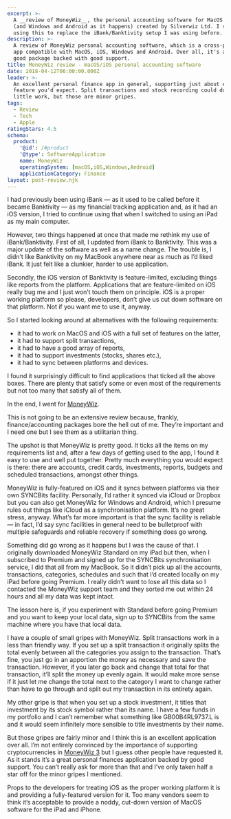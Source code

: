 ```yaml
---
excerpt: >-
  A __review of MoneyWiz__, the personal accounting software for MacOS and iOS
  (and Windows and Android as it happens) created by Silverwiz Ltd. I started
  using this to replace the iBank/Banktivity setup I was using before.
description: >-
  A review of MoneyWiz personal accounting software, which is a cross-platform
  app compatible with MacOS, iOS, Windows and Android. Over all, it's a pretty
  good package backed with good support.
title: MoneyWiz review - macOS/iOS personal accounting software
date: 2018-04-12T06:00:00.000Z
leader: >-
  An excellent personal finance app in general, supporting just about every
  feature you'd expect. Split transactions and stock recording could do with a
  little work, but those are minor gripes.
tags:
  - Review
  - Tech
  - Apple
ratingStars: 4.5
schema:
  product:
    '@id': /#product
    '@type': SoftwareApplication
    name: MoneyWiz
    operatingSystem: [macOS,iOS,Windows,Android]
    applicationCategory: Finance
layout: post-review.njk
---
```



I had previously been using iBank — as it used to be called before it became Banktivity — as my financial tracking application and, as it had an iOS version, I tried to continue using that when I switched to using an iPad as my main computer.

However, two things happened at once that made me rethink my use of iBank/Banktivity. First of all, I updated from iBank to Banktivity. This was a major update of the software as well as a name change. The trouble is, I didn’t like Banktivity on my MacBook anywhere near as much as I’d liked iBank. It just felt like a clunkier, harder to use application.

Secondly, the iOS version of Banktivity is feature-limited, excluding things like reports from the platform. Applications that are feature-limited on iOS really bug me and I just won’t touch them on principle. iOS is a proper working platform so please, developers, don’t give us cut down software on that platform. Not if you want me to use it, anyway.

So I started looking around at alternatives with the following requirements:

* it had to work on MacOS and iOS with a full set of features on the latter,
* it had to support split transactions,
* it had to have a good array of reports,
* it had to support investments (stocks, shares etc.),
* it had to sync between platforms and devices.

I found it surprisingly difficult to find applications that ticked all the above boxes. There are plenty that satisfy some or even most of the requirements but not too many that satisfy all of them.

In the end, I went for [MoneyWiz](https://wiz.money).

This is not going to be an extensive review because, frankly, finance/accounting packages bore the hell out of me. They’re important and I need one but I see them as a utilitarian thing.

The upshot is that MoneyWiz is pretty good. It ticks all the items on my requirements list and, after a few days of getting used to the app, I found it easy to use and well put together. Pretty much everything you would expect is there: there are accounts, credit cards, investments, reports, budgets and scheduled transactions, amongst other things.

MoneyWiz is fully-featured on iOS and it syncs between platforms via their own SYNCBits facility. Personally, I’d rather it synced via iCloud or Dropbox but you can also get MoneyWiz for Windows and Android, which I presume rules out things like iCloud as a synchronisation platform. It’s no great stress, anyway. What’s far more important is that the sync facility is reliable — in fact, I’d say sync facilities in general need to be bulletproof with multiple safeguards and reliable recovery if something does go wrong.

Something did go wrong as it happens but I was the cause of that. I originally downloaded MoneyWiz Standard on my iPad but then, when I subscribed to Premium and signed up for the SYNCBits synchronisation service, I did that all from my MacBook. So it didn’t pick up all the accounts, transactions, categories, schedules and such that I’d created locally on my iPad before going Premium. I really didn’t want to lose all this data so I contacted the MoneyWiz support team and they sorted me out within 24 hours and all my data was kept intact.

The lesson here is, if you experiment with Standard before going Premium and you want to keep your local data, sign up to SYNCBits from the same machine where you have that local data.

I have a couple of small gripes with MoneyWiz. Split transactions work in a less than friendly way. If you set up a split transaction it originally splits the total evenly between all the categories you assign to the transaction. That’s fine, you just go in an apportion the money as necessary and save the transaction. However, if you later go back and change that total for that transaction, it’ll split the money up evenly again. It would make more sense if it just let me change the total next to the category I want to change rather than have to go through and split out my transaction in its entirety again.

My other gripe is that when you set up a stock investment, it titles that investment by its stock symbol rather than its name. I have a few funds in my portfolio and I can’t remember what something like GB00B4RL9737.L is and it would seem infinitely more sensible to title investments by their name.

But those gripes are fairly minor and I think this is an excellent application over all. I’m not entirely convinced by the importance of supporting cryptocurrencies in [MoneyWiz 3](https://wiz.money/moneywiz-3/) but I guess other people have requested it. As it stands it’s a great personal finances application backed by good support. You can’t really ask for more than that and I’ve only taken half a star off for the minor gripes I mentioned.

Props to the developers for treating iOS as the proper working platform it is and providing a fully-featured version for it. Too many vendors seem to think it’s acceptable to provide a noddy, cut-down version of MacOS software for the iPad and iPhone.

 

